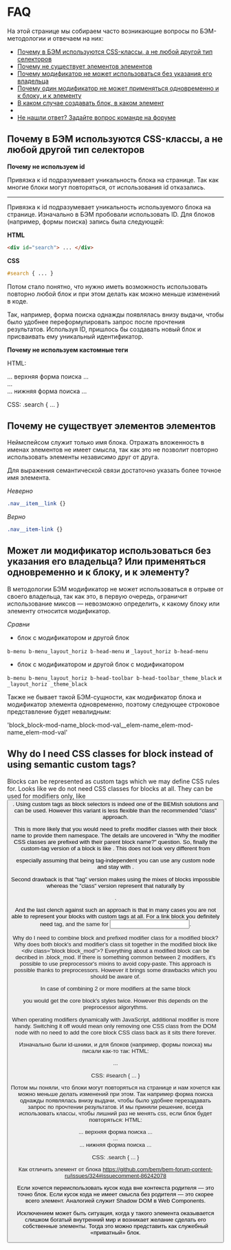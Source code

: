 # FAQ

На этой странице мы собираем часто возникающие вопросы по БЭМ-методологии и отвечаем на них:

* [Почему в БЭМ используются CSS-классы, а не любой другой тип селекторов](#bem-css-class)
* [Почему не существует элементов элементов](bem-elem-elem)
* [Почему модификатор не может использоваться без указания его владельца]()
* [Почему один модификатор не может применяться одновременно и к блоку, и к элементу]()
* [В каком случае создавать блок, в каком элемент]()
* []()
* [Не нашли ответ? Задайте вопрос команде на форуме](https://ru.bem.info/forum/)

## Почему в БЭМ используются CSS-классы, а не любой другой тип селекторов

**Почему не используем id**

Привязка к id подразумевает уникальность блока на странице. Так как многие блоки могут повторяться, от использования id отказались.

-----------------------------------

Привязка к id подразумевает уникальность используемого блока на странице. Изначально в БЭМ пробовали использовать ID. Для блоков (например, формы поиска) запись была следующей:

**HTML**

```html
<div id="search"> ... </div>
```

**CSS**

```css
#search { ... }
```

Потом стало понятно, что нужно иметь возможность использовать повторно любой блок и при этом делать как можно меньше изменений в коде.

Так, например, форма поиска однажды появлялась внизу выдачи, чтобы было удобнее переформулировать запрос после прочтения результатов. Используя ID, пришлось бы создавать новый блок и присваивать ему уникальный идентификатор.

**Почему не используем кастомные теги**




HTML:
<div class="search"> ... верхняя форма поиска ... </div>
...
<div class="search"> ... нижняя форма поиска ... </div>

CSS:
.search { ... }


<a name="bem-elem-hierarchy"></a>

## Почему не существует элементов элементов

Неймспейсом служит только имя блока. Отражать вложенность в именах элементов не имеет смысла, так как это не позволит повторно использовать элементы независимо друг от друга.

Для выражения семантической связи достаточно указать более точное имя элемента.

*Неверно*

```css
.nav__item__link {}
```

*Верно*

```css
.nav__item-link {}
```

<a name="bem-mod-usage"></a>
## Может ли модификатор использоваться без указания его владельца? Или применяться одновременно и к блоку, и к элементу?

В методологии БЭМ модификатор не может использоваться в отрыве от своего владельца, так как это, в первую очередь, ограничит использование миксов — невозможно определить, к какому блоку или элементу относится модификатор.

*Сравни*

* блок с модификатором и другой блок

```b-menu b-menu_layout_horiz b-head-menu``` и ```_layout_horiz b-head-menu```

* блок с модификатором и другой блок с модификатором

```b-menu b-menu_layout_horiz b-head-toolbar b-head-toolbar_theme_black```
и ```_layout_horiz _theme_black```

Также не бывает такой БЭМ-сущности, как модификатор блока и модификатор элемента одновременно, поэтому следующее строковое представление будет невалидным:

'block_block-mod-name_block-mod-val__elem-name_elem-mod-name_elem-mod-val'



## Why do I need CSS classes for block instead of using semantic custom tags?

Blocks can be represented as custom tags which we may define CSS rules for. Looks like we do not need CSS classes for blocks at all. They can be used for modifiers only, like <button class="mod"/>.
Using custom tags as block selectors is indeed one of the BEMish solutions and can be used. However this variant is less flexible than the recommended "class" approach.

This is more likely that you would need to prefix modifier classes with their block name to provide them namespace. The details are uncovered in "Why the modifier CSS classes are prefixed with their parent block name?" question. So, finally the custom-tag version of a block is like <block class="block_mod"/>. This does not look very different from <div class="block block_mod"> especially assuming that being tag-independent you can use any custom node and stay with <block class="block block_mod">.

Second drawback is that "tag" version makes using the mixes of blocks impossible whereas the "class" version represent that naturally by <div class="block1 block2">.

And the last clench against such an approach is that in many cases you are not able to represent your blocks with custom tags at all. For a link block you definitely need <a> tag, and the same for <input>.

Why do I need to combine block and prefixed modifier class for a modified block?
Why does both block's and modifier's class sit together in the modified block like <div class=”block block_mod”>? Everything about a modified block can be decribed in .block_mod. If there is something common between 2 modifiers, it's possible to use preprocessor's mixins to avoid copy-paste.
This approach is possible thanks to preprocessors. However it brings some drawbacks which you should be aware of.

In case of combining 2 or more modifiers at the same block <div class="block_theme_christmas block_size_big"> you would get the core block's styles twice. However this depends on the preprocessor algorythms.

When operating modifiers dynamically with JavaScript, additional modifier is more handy. Switching it off would mean only removing one CSS class from the DOM node with no need to add the core block CSS class back as it sits there forever.


Изначально были id-шники, и для блоков (например, формы поиска) мы писали как-то так:
HTML:
<div id="search"> ... </div>

CSS:
#search { ... }


Потом мы поняли, что блоки могут повторяться на странице и нам хочется как можно меньше делать изменений при этом. Так например форма поиска однажды появлялась внизу выдачи, чтобы было удобнее перезадавать запрос по прочтении результатов. И мы приняли решение, всегда использовать классы, чтобы лишний раз не менять css, если блок будет повторяться:
HTML:
<div class="search"> ... верхняя форма поиска ... </div>
...
<div class="search"> ... нижняя форма поиска ... </div>

CSS:
.search { ... }


Как отличить элемент от блока   https://github.com/bem/bem-forum-content-ru/issues/324#issuecomment-86242078


Если хочется переиспользовать кусок кода вне контекста родителя — это точно блок.
Если кусок кода не имеет смысла без родителя — это скорее всего элемент.
Аналогией служит Shadow DOM в Web Components.

Исключением может быть ситуация, когда у такого элемента оказывается слишком богатый внутренний мир и возникает желание сделать его собственные элементы. Тогда это можно представить как служебный «приватный» блок.

